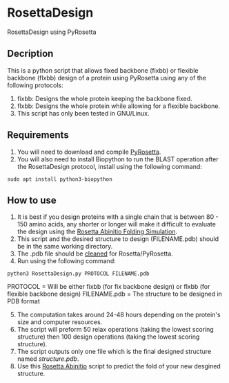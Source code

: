# RosettaDesign
RosettaDesign using PyRosetta

## Decription
This is a python script that allows fixed backbone (fixbb) or flexible backbone (flxbb) design of a protein using PyRosetta using any of the following protocols:
1. fixbb: Designs the whole protein keeping the backbone fixed.
2. flxbb: Designs the whole protein while allowing for a flexible backbone.
3. This script has only been tested in GNU/Linux.

## Requirements
1. You will need to download and compile [PyRosetta](http://www.pyrosetta.org/).
2. You will also need to install Biopython to run the BLAST operation after the RosettaDesign protocol, install using the following command:

`sudo apt install python3-biopython`

## How to use
1. It is best if you design proteins with a single chain that is between 80 - 150 amino acids, any shorter or longer will make it difficult to evaluate the design using the [Rosetta Abinitio Folding Simulation](https://github.com/sarisabban/RosettaAbinitio).
2. This script and the desired structure to design (FILENAME.pdb) should be in the same working directory.
3. The .pdb file should be [cleaned](https://www.rosettacommons.org/docs/latest/rosetta_basics/preparation/preparing-structures) for Rosetta/PyRosetta.
4. Run using the following command:

`python3 RosettaDesign.py PROTOCOL FILENAME.pdb`

PROTOCOL = Will be either fixbb (for fix backbone design) or flxbb (for flexible backbone design)
FILENAME.pdb = The structure to be designed in PDB format

5. The computation takes around 24-48 hours depending on the protein's size and computer resources.
6. The script will preform 50 relax operations (taking the lowest scoring structure) then 100 design operations (taking the lowest scoring structure).
7. The script outputs only one file which is the final designed structure named *structure.pdb*.
8. Use this [Rosetta Abinitio](https://github.com/sarisabban/RosettaAbinitio) script to predict the fold of your new desgined structure.
